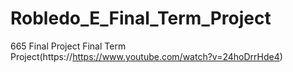 # Robledo_E_Final_Term_Project
665 Final Project
Final Term Project(https://https://www.youtube.com/watch?v=24hoDrrHde4)
